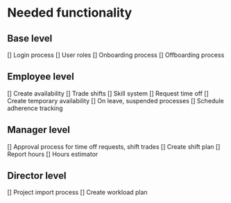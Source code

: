 # Needed functionality

## Base level
[] Login process
[] User roles
[] Onboarding process
[] Offboarding process

## Employee level
[] Create availability
[] Trade shifts
[] Skill system
[] Request time off
[] Create temporary availability
[] On leave, suspended processes
[] Schedule adherence tracking

## Manager level 
[] Approval process for time off requests, shift trades
[] Create shift plan
[] Report hours
[] Hours estimator

## Director level
[] Project import process
[] Create workload plan

